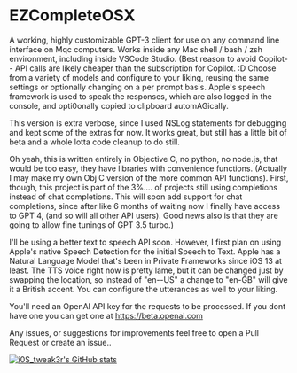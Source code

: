 # EZCompleteOSX
A working, highly customizable GPT-3 client for use on any command line interface on Mqc computers. Works inside any Mac shell / bash / zsh environment, including inside VSCode Studio. (Best reason to avoid Copilot-- API calls are likely cheaper than the subscription for Copilot.  :D  Choose from a variety of models and configure to your liking, reusing the same settings or optionally changing on a per prompt basis.  Apple's speech framework is used to speak the responses, which are also logged in the console, and opti0onally copied to clipboard automAGically.

This version is extra verbose, since I used NSLog statements for debugging and kept some of the extras for now. It works great, but still has a little bit of beta and a whole lotta code cleanup to do still.  

Oh yeah, this is written entirely in Objective C, no python, no node.js, that would be too easy, they have libraries with convenience functions.  (Actually I may make my own Obj C version of the more common API functions).  First, though, this project is part of the 3%.... of projects still using completions instead of chat completions.  This will soon add support for chat completions, since after like 6 months of waiting now I finally have access to GPT 4, (and so will all other API users). Good news also is that they are going to allow fine tunings of GPT 3.5 turbo.)

I'll be using a better text to speech API soon. However, I first plan on using Apple's native Speech Detection for the initial Speech to Text.  Apple has a Natural Language Model that's been in Private Frameworks since iOS 13 at least. The TTS voice right now is pretty lame, but it can be changed just by swapping the location, so instead of "en--US" a change to "en-GB" will give it a British accent. You can configure the utterances as well to your liking.

You'll need an OpenAI API key for the requests to be processed.  If you dont have one you can get one at https://beta.openai.com

Any issues, or suggestions for improvements feel free to open a Pull Request or create an issue..  

[![i0S_tweak3r's GitHub stats](https://github-readme-stats.vercel.app/api?username=tweaker177)](https://github.com/tweaker177/github-readme-stats)

